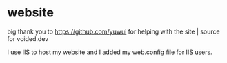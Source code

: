 # website
big thank you to https://github.com/yuwui for helping with the site | source for voided.dev

I use IIS to host my website and I added my web.config file for IIS users.
